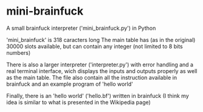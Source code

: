 # mini-brainfuck
A small brainfuck interpreter ('mini_brainfuck.py') in Python

'mini_brainfuck' is 318 caracters long
The main table has (as in the original) 30000 slots available, but can contain any integer (not limited to 8 bits numbers)

There is also a larger interpreter ('interpreter.py') with error handling and a real terminal interface, wich displays the inputs and outputs properly as well as the main table.
The file also contain all the instruction available in brainfuck and an example program of 'hello world'

Finally, there is an 'hello world' ('hello.bf') written in brainfuck (I think my idea is similar to what is presented in the Wikipedia page)
